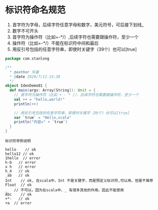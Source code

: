 # 标识符命名规范

1. 首字符为字母，后续字符任意字母和数字，美元符号，可后接下划线_
2. 数字不可开头
3. 首字符为操作符（比如+-*/）,后续字符也需要跟操作符，至少一个
4. 操作符（比如+-*/）不能在标识符中间和最后
5. 用反引号包括的任意字符串，即使时关键字（39个）也可以[true]

```scala
package com.stanlong

/**
  * @author 矢量
  * @date 2020/7/11-15:38
  */
object IdenDemo01 {
  def main(args: Array[String]): Unit = {
    // 首字符为操作符（比如 + - * /），后续字符也需要跟操作符，至少一个
    val ++ = "hello,world!"
    println(++)

    // 用反引号包括的任意字符串，即使时关键字（39个）也可以[true]
    var `true` = "Hello,scala"
    println("内容=" + `true`)
  }
}
```

```
标识符举例说明

hello    // ok
hello12 // ok
1hello  // error
h-b   // error
x h   // error
h_4   // ok
_ab   // ok
Int    // ok, 在scala中，Int 不是关键字，而是预定义标识符,可以用，但是不推荐
Float  // ok
_   // 不可以，因为在scala中，_ 有很多其他的作用，因此不能使用
Abc    // ok
+*-   // ok
+a  // error
```


